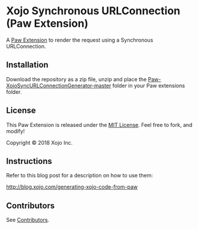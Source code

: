 # Xojo Synchronous URLConnection (Paw Extension)

A [Paw Extension](http://luckymarmot.com/paw/extensions/) to render the request using a Synchronous URLConnection.

## Installation

Download the repository as a zip file, unzip and place the [Paw-XojoSyncURLConnectionGenerator-master](https://github.com/xojo/Paw-XojoSyncURLConnectionGenerator) folder in your Paw extensions folder.

## License

This Paw Extension is released under the [MIT License](LICENSE). Feel free to fork, and modify!

Copyright © 2018 Xojo Inc.

## Instructions
Refer to this blog post for a description on how to use them:

http://blog.xojo.com/generating-xojo-code-from-paw

## Contributors

See [Contributors](https://github.com/xojo/Paw-XojoiOSGenerator/graphs/contributors).